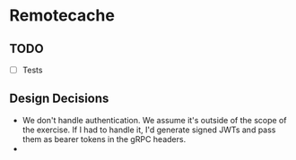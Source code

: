 # Remotecache

## TODO
- [ ] Tests


## Design Decisions

- We don't handle authentication. We assume it's outside of the scope of the exercise. 
  If I had to handle it, I'd generate signed JWTs and pass them as bearer tokens in the gRPC headers.
- 